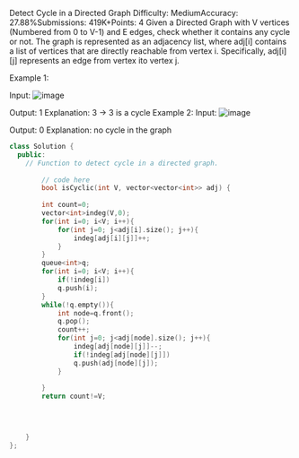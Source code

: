 Detect Cycle in a Directed Graph
Difficulty: MediumAccuracy: 27.88%Submissions: 419K+Points: 4
Given a Directed Graph with V vertices (Numbered from 0 to V-1) and E edges, check whether it contains any cycle or not.
The graph is represented as an adjacency list, where adj[i] contains a list of vertices that are directly reachable from vertex i. Specifically, adj[i][j] represents an edge from vertex ito vertex j.

Example 1:

Input:
![image](https://github.com/user-attachments/assets/e1ab633c-be94-4dff-af2c-abcb207b6900)



Output: 1
Explanation: 3 -> 3 is a cycle
Example 2:
Input:
![image](https://github.com/user-attachments/assets/686407c6-1f52-4c5d-821b-9c85683ec4f2)


Output: 0
Explanation: no cycle in the graph


```cpp
class Solution {
  public:
    // Function to detect cycle in a directed graph.
    
        // code here
        bool isCyclic(int V, vector<vector<int>> adj) {
        
        int count=0;
        vector<int>indeg(V,0);
        for(int i=0; i<V; i++){
            for(int j=0; j<adj[i].size(); j++){
                indeg[adj[i][j]]++;
            }
        }
        queue<int>q;
        for(int i=0; i<V; i++){
            if(!indeg[i])
            q.push(i);
        }
        while(!q.empty()){
            int node=q.front();
            q.pop();
            count++;
            for(int j=0; j<adj[node].size(); j++){
                indeg[adj[node][j]]--;
                if(!indeg[adj[node][j]])
                q.push(adj[node][j]);
            }
            
        }
        return count!=V;
        
    


    }
};
```
